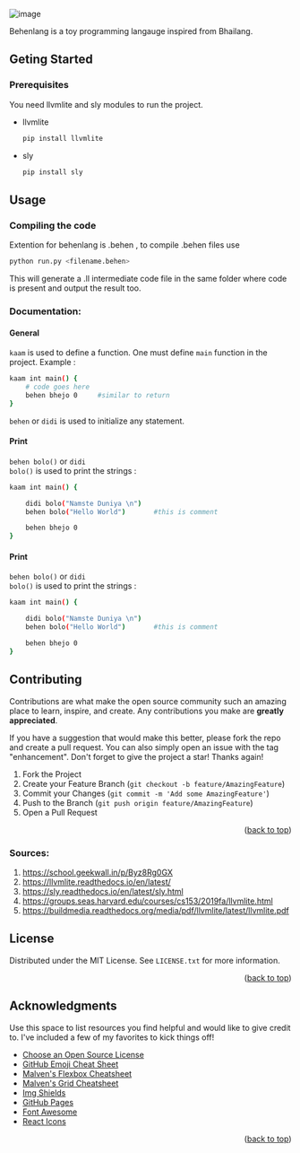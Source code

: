 

![image](https://user-images.githubusercontent.com/34571056/185396634-a3115f2b-1a93-4223-961c-512170673c2a.png)


Behenlang is a toy programming langauge inspired from Bhailang.

## Geting Started


### Prerequisites

You need llvmlite and sly modules to run the project.
* llvmlite
  ```sh
  pip install llvmlite
  ```

* sly
  ```sh
  pip install sly
  ```

## Usage

### Compiling the code

Extention for behenlang is .behen , to compile .behen files use
```sh
python run.py <filename.behen>
```

This will generate a .ll intermediate code file in the same folder where code is present and output the result too.


### Documentation:

#### General

<code>kaam</code> is used to define a function. One must define <code>main</code> function in the project. Example :
```sh
kaam int main() {
    # code goes here
    behen bhejo 0     #similar to return
}
```

<code>behen</code> or <code>didi</code> is used to initialize any statement.

#### Print

<code>behen bolo(<strings here>)</code> or <code>didi bolo(<strings here>)</code> is used to print the strings :
```sh
kaam int main() {

    didi bolo("Namste Duniya \n")
    behen bolo("Hello World")       #this is comment

    behen bhejo 0
}
```
  
#### Print

<code>behen bolo(<strings here>)</code> or <code>didi bolo(<strings here>)</code> is used to print the strings :
```sh
kaam int main() {

    didi bolo("Namste Duniya \n")
    behen bolo("Hello World")       #this is comment

    behen bhejo 0
}
```





## Contributing

Contributions are what make the open source community such an amazing place to learn, inspire, and create. Any contributions you make are **greatly appreciated**.

If you have a suggestion that would make this better, please fork the repo and create a pull request. You can also simply open an issue with the tag "enhancement".
Don't forget to give the project a star! Thanks again!

1. Fork the Project
2. Create your Feature Branch (`git checkout -b feature/AmazingFeature`)
3. Commit your Changes (`git commit -m 'Add some AmazingFeature'`)
4. Push to the Branch (`git push origin feature/AmazingFeature`)
5. Open a Pull Request

<p align="right">(<a href="#readme-top">back to top</a>)</p>

### Sources:

1. https://school.geekwall.in/p/Byz8Rg0GX
2. https://llvmlite.readthedocs.io/en/latest/
3. https://sly.readthedocs.io/en/latest/sly.html
4. https://groups.seas.harvard.edu/courses/cs153/2019fa/llvmlite.html
5. https://buildmedia.readthedocs.org/media/pdf/llvmlite/latest/llvmlite.pdf

<!-- LICENSE -->
## License

Distributed under the MIT License. See `LICENSE.txt` for more information.

<p align="right">(<a href="#readme-top">back to top</a>)</p>



<!-- ACKNOWLEDGMENTS -->
## Acknowledgments

Use this space to list resources you find helpful and would like to give credit to. I've included a few of my favorites to kick things off!

* [Choose an Open Source License](https://choosealicense.com)
* [GitHub Emoji Cheat Sheet](https://www.webpagefx.com/tools/emoji-cheat-sheet)
* [Malven's Flexbox Cheatsheet](https://flexbox.malven.co/)
* [Malven's Grid Cheatsheet](https://grid.malven.co/)
* [Img Shields](https://shields.io)
* [GitHub Pages](https://pages.github.com)
* [Font Awesome](https://fontawesome.com)
* [React Icons](https://react-icons.github.io/react-icons/search)

<p align="right">(<a href="#readme-top">back to top</a>)</p>



<!-- MARKDOWN LINKS & IMAGES -->
<!-- https://www.markdownguide.org/basic-syntax/#reference-style-links -->
[contributors-shield]: https://img.shields.io/github/contributors/othneildrew/Best-README-Template.svg?style=for-the-badge
[contributors-url]: https://github.com/othneildrew/Best-README-Template/graphs/contributors
[forks-shield]: https://img.shields.io/github/forks/othneildrew/Best-README-Template.svg?style=for-the-badge
[forks-url]: https://github.com/othneildrew/Best-README-Template/network/members
[stars-shield]: https://img.shields.io/github/stars/othneildrew/Best-README-Template.svg?style=for-the-badge
[stars-url]: https://github.com/othneildrew/Best-README-Template/stargazers
[issues-shield]: https://img.shields.io/github/issues/othneildrew/Best-README-Template.svg?style=for-the-badge
[issues-url]: https://github.com/othneildrew/Best-README-Template/issues
[license-shield]: https://img.shields.io/github/license/othneildrew/Best-README-Template.svg?style=for-the-badge
[license-url]: https://github.com/othneildrew/Best-README-Template/blob/master/LICENSE.txt
[linkedin-shield]: https://img.shields.io/badge/-LinkedIn-black.svg?style=for-the-badge&logo=linkedin&colorB=555
[linkedin-url]: https://linkedin.com/in/othneildrew
[product-screenshot]: images/screenshot.png
[Next.js]: https://img.shields.io/badge/next.js-000000?style=for-the-badge&logo=nextdotjs&logoColor=white
[Next-url]: https://nextjs.org/
[React.js]: https://img.shields.io/badge/React-20232A?style=for-the-badge&logo=react&logoColor=61DAFB
[React-url]: https://reactjs.org/
[Vue.js]: https://img.shields.io/badge/Vue.js-35495E?style=for-the-badge&logo=vuedotjs&logoColor=4FC08D
[Vue-url]: https://vuejs.org/
[Angular.io]: https://img.shields.io/badge/Angular-DD0031?style=for-the-badge&logo=angular&logoColor=white
[Angular-url]: https://angular.io/
[Svelte.dev]: https://img.shields.io/badge/Svelte-4A4A55?style=for-the-badge&logo=svelte&logoColor=FF3E00
[Svelte-url]: https://svelte.dev/
[Laravel.com]: https://img.shields.io/badge/Laravel-FF2D20?style=for-the-badge&logo=laravel&logoColor=white
[Laravel-url]: https://laravel.com
[Bootstrap.com]: https://img.shields.io/badge/Bootstrap-563D7C?style=for-the-badge&logo=bootstrap&logoColor=white
[Bootstrap-url]: https://getbootstrap.com
[JQuery.com]: https://img.shields.io/badge/jQuery-0769AD?style=for-the-badge&logo=jquery&logoColor=white
[JQuery-url]: https://jquery.com 
